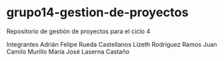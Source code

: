 # grupo14-gestion-de-proyectos
Repositorio de gestión de proyectos para el ciclo 4

Integrantes
Adrián Felipe Rueda Castellanos 
Lizeth Rodriguez Ramos 
Juan Camilo  Murillo 
María José Laserna Castaño  

